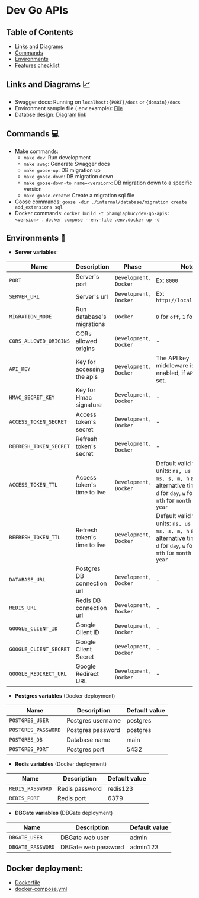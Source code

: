# Dev Go APIs

## Table of Contents

- [Links and Diagrams](#links-and-diagrams-)
- [Commands](#commands-)
- [Environments](#environments-)
- [Features checklist](#features-checklist)

## Links and Diagrams 📈

- Swagger docs: Running on `localhost:{PORT}/docs` or `{domain}/docs`
- Environment sample file (.env.example): [File](./.env.example)
- Databse design: [Diagram link](https://dbdiagram.io/d/Dev-Go-APIs-68d77773d2b621e42226cab2)

## Commands 💻

- Make commands:
  - `make dev`: Run development
  - `make swag`: Generate Swagger docs
  - `make goose-up`: DB migration up
  - `make goose-down`: DB migration down
  - `make goose-down-to name=<version>`: DB migration down to a specific version
  - `make goose-create`: Create a migration sql file
- Goose commands:
  `goose -dir ./internal/database/migration create add_extensions sql`
- Docker commands:
  `docker build -t phamgiaphuc/dev-go-apis:<version> .`
  `docker compose --env-file .env.docker up -d`

## Environments 🔐

- **Server variables**:

| Name                   | Description                  | Phase                   | Note                                                                                                                                                    | Default value                                                                            |
| ---------------------- | ---------------------------- | ----------------------- | ------------------------------------------------------------------------------------------------------------------------------------------------------- | ---------------------------------------------------------------------------------------- |
| `PORT`                 | Server's port                | `Development`, `Docker` | Ex: `8000`                                                                                                                                              | 8000                                                                                     |
| `SERVER_URL`           | Server's url                 | `Development`, `Docker` | Ex: `http://localhost:8000`                                                                                                                             | http://localhost:8000                                                                    |
| `MIGRATION_MODE`       | Run database's migrations    | `Docker`                | `0` for `off`, `1` for `on`                                                                                                                             | 0                                                                                        |
| `CORS_ALLOWED_ORIGINS` | CORs allowed origins         | `Development`, `Docker` | -                                                                                                                                                       | localhost:3000, localhost:5173                                                           |
| `API_KEY`              | Key for accessing the apis   | `Development`, `Docker` | The API key middleware is not enabled, if `API_KEY` not set.                                                                                            | -                                                                                        |
| `HMAC_SECRET_KEY`      | Key for Hmac signature       | `Development`, `Docker` | -                                                                                                                                                       | @secret123                                                                               |
| `ACCESS_TOKEN_SECRET`  | Access token's secret        | `Development`, `Docker` | -                                                                                                                                                       | @secret123                                                                               |
| `REFRESH_TOKEN_SECRET` | Refresh token's secret       | `Development`, `Docker` | -                                                                                                                                                       | @secret123                                                                               |
| `ACCESS_TOKEN_TTL`     | Access token's time to live  | `Development`, `Docker` | Default valid time units: `ns, us (or µs), ms, s, m, h` and alternative time units: `d` for `day`, `w` for `week`, `mth` for `month` and `y` for `year` | 30m (30 minutes)                                                                         |
| `REFRESH_TOKEN_TTL`    | Refresh token's time to live | `Development`, `Docker` | Default valid time units: `ns, us (or µs), ms, s, m, h` and alternative time units: `d` for `day`, `w` for `week`, `mth` for `month` and `y` for `year` | 7d (7 days)                                                                              |
| `DATABASE_URL`         | Postgres DB connection url   | `Development`, `Docker` | -                                                                                                                                                       | postgres://{user}:{password}@localhost:5432/{db_name}?sslmode=disable&search_path=public |
| `REDIS_URL`            | Redis DB connection url      | `Development`, `Docker` | -                                                                                                                                                       | redis://{user}:{password}@localhost:6379/0                                               |
| `GOOGLE_CLIENT_ID`     | Google Client ID             | `Development`, `Docker` | -                                                                                                                                                       | -                                                                                        |
| `GOOGLE_CLIENT_SECRET` | Google Client Secret         | `Development`, `Docker` | -                                                                                                                                                       | -                                                                                        |
| `GOOGLE_REDIRECT_URL`  | Google Redirect URL          | `Development`, `Docker` | -                                                                                                                                                       | -                                                                                        |

- **Postgres variables** (Docker deployment)

| Name                | Description       | Default value |
| ------------------- | ----------------- | ------------- |
| `POSTGRES_USER`     | Postgres username | postgres      |
| `POSTGRES_PASSWORD` | Postgres password | postgres      |
| `POSTGRES_DB`       | Database name     | main          |
| `POSTGRES_PORT`     | Postgres port     | 5432          |

- **Redis variables** (Docker deployment)

| Name             | Description    | Default value |
| ---------------- | -------------- | ------------- |
| `REDIS_PASSWORD` | Redis password | redis123      |
| `REDIS_PORT`     | Redis port     | 6379          |

- **DBGate variables** (DBGate deployment)

| Name              | Description         | Default value |
| ----------------- | ------------------- | ------------- |
| `DBGATE_USER`     | DBGate web user     | admin         |
| `DBGATE_PASSWORD` | DBGate web password | admin123      |

## Docker deployment:

- [Dockerfile](./Dockerfile)
- [docker-compose.yml](./docker-compose.yml)
